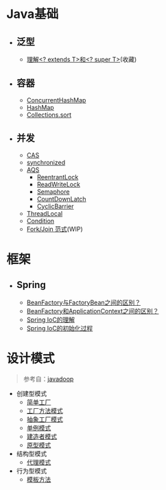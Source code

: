 # Java基础
- ## 泛型
    - [理解<? extends T>和<? super T>](/mds/java-base/jb-1.md)(收藏)

- ## 容器
    -   [ConcurrentHashMap](/mds/concurrency/c-1.md)
    -   [HashMap](/mds/concurrency/c-2.md)
    -   [Collections.sort](/mds/java-base/jb-2.md)

- ## 并发
    -   [CAS](/mds/concurrency/c-3.md)
    -   [synchronized](/mds/concurrency/c-4.md)
    -   [AQS](/mds/concurrency/c-5.md)
        -   [ReentrantLock](/mds/concurrency/c-5-1.md)
        -   [ReadWriteLock](/mds/concurrency/c-5-2.md)
        -   [Semaphore](/mds/concurrency/c-5-3.md)
        -   [CountDownLatch](/mds/concurrency/c-5-4.md)
        -   [CyclicBarrier](/mds/concurrency/c-5-5.md)
    -   [ThreadLocal](/mds/concurrency/c-6.md)
    -   [Condition](/mds/concurrency/c-7.md)
    -   [Fork/Join 范式](/mds/concurrency/c-8.md)(WIP)

# 框架
- ## Spring
    -   [BeanFactory与FactoryBean之间的区别？](/mds/spring/sp-1.md)
    -   [BeanFactory和ApplicationContext之间的区别？](/mds/spring/sp-2.md) 
    -   [Spring IoC的理解](/mds/spring/sp-3.md)
    -   [Spring IoC的初始化过程](/mds/spring/sp-4.md)

# 设计模式

> 参考自：[javadoop](https://javadoop.com/post/design-pattern)
-   创建型模式
    -   [简单工厂](/mds/design-model/ds-create-0.md)
    -   [工厂方法模式](/mds/design-model/ds-create-1.md)
    -   [抽象工厂模式](#user-content-ds-2)
    -   [单例模式](#user-content-ds-3)
    -   [建造者模式](#user-content-ds-4)
    -   [原型模式](#user-content-ds-5)
-   结构型模式
    -   [代理模式](/mds/design-model/ds-structure-0.md)
-   行为型模式
    -   [模板方法](/mds/design-model/ds-behavior-0.md)